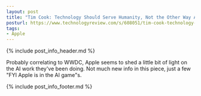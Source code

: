 ```yaml
---
layout: post
title: "Tim Cook: Technology Should Serve Humanity, Not the Other Way Around"
posturl: https://www.technologyreview.com/s/608051/tim-cook-technology-should-serve-humanity-not-the-other-way-around/
tags:
- Apple
---
```


{% include post_info_header.md %}

Probably correlating to WWDC, Apple seems to shed a little bit of light on the AI work they've been doing. Not much new info in this piece, just a few "FYI Apple is in the AI game"s.

<!--more-->
{% include post_info_footer.md %}
